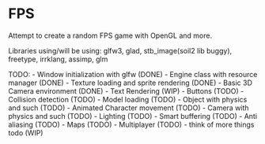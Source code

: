 # FPS
Attempt to create a random FPS game with OpenGL and more.

Libraries using/will be using: glfw3, glad, stb_image(soil2 lib buggy), freetype, irrklang, assimp, glm

TODO:
    - Window initialization with glfw (DONE)
    - Engine class with resource manager (DONE)
    - Texture loading and sprite rendering (DONE)
    - Basic 3D Camera environment (DONE)
    - Text Rendering (WIP)
    - Buttons (TODO)
    - Collision detection (TODO)
    - Model loading (TODO)
    - Object with physics and such (TODO)
    - Animated Character movement (TODO)
    - Camera with physics and such (TODO)
    - Lighting (TODO)
    - Smart buffering (TODO)
    - Anti aliasing (TODO)
    - Maps (TODO)
    - Multiplayer (TODO)
    - think of more things todo (WIP)
